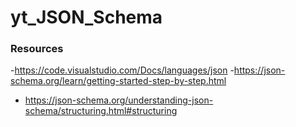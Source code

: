 # yt_JSON_Schema

### Resources 

-https://code.visualstudio.com/Docs/languages/json
-https://json-schema.org/learn/getting-started-step-by-step.html
- https://json-schema.org/understanding-json-schema/structuring.html#structuring